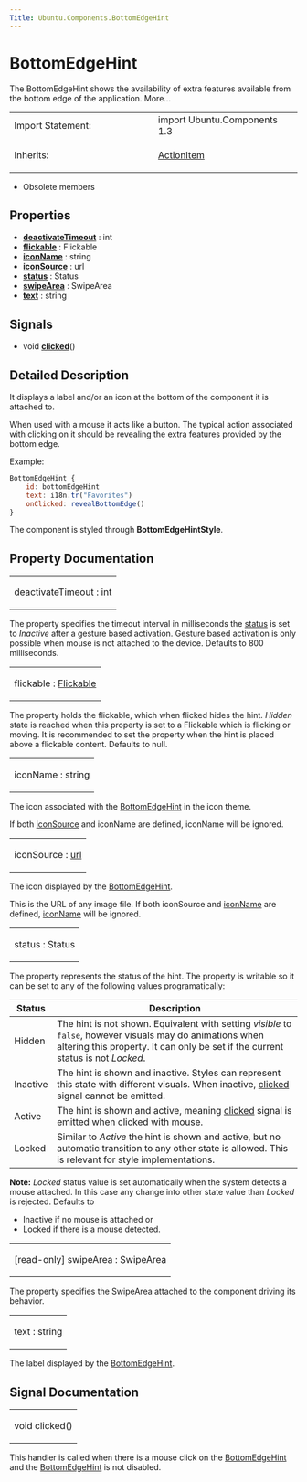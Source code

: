 ```yaml
---
Title: Ubuntu.Components.BottomEdgeHint
---
```

        
BottomEdgeHint
==============

<span class="subtitle"></span>
The BottomEdgeHint shows the availability of extra features available from the bottom edge of the application. More...

<table>
<colgroup>
<col width="50%" />
<col width="50%" />
</colgroup>
<tbody>
<tr class="odd">
<td>Import Statement:</td>
<td>import Ubuntu.Components 1.3</td>
</tr>
<tr class="even">
<td>Inherits:</td>
<td><p><a href="Ubuntu.Components.ActionItem.md">ActionItem</a></p></td>
</tr>
</tbody>
</table>

-   Obsolete members

<span id="properties"></span>
Properties
----------

-   ****[deactivateTimeout](#deactivateTimeout-prop)**** : int
-   ****[flickable](#flickable-prop)**** : Flickable
-   ****[iconName](#iconName-prop)**** : string
-   ****[iconSource](#iconSource-prop)**** : url
-   ****[status](#status-prop)**** : Status
-   ****[swipeArea](#swipeArea-prop)**** : SwipeArea
-   ****[text](#text-prop)**** : string

<span id="signals"></span>
Signals
-------

-   void ****[clicked](#clicked-signal)****()

<span id="details"></span>
Detailed Description
--------------------

It displays a label and/or an icon at the bottom of the component it is attached to.

When used with a mouse it acts like a button. The typical action associated with clicking on it should be revealing the extra features provided by the bottom edge.

Example:

``` qml
BottomEdgeHint {
    id: bottomEdgeHint
    text: i18n.tr("Favorites")
    onClicked: revealBottomEdge()
}
```

The component is styled through **BottomEdgeHintStyle**.

Property Documentation
----------------------

<table>
<colgroup>
<col width="100%" />
</colgroup>
<tbody>
<tr class="odd">
<td><p><span id="deactivateTimeout-prop"></span><span class="name">deactivateTimeout</span> : <span class="type">int</span></p></td>
</tr>
</tbody>
</table>

The property specifies the timeout interval in milliseconds the [status](#status-prop) is set to *Inactive* after a gesture based activation. Gesture based activation is only possible when mouse is not attached to the device. Defaults to 800 milliseconds.

<table>
<colgroup>
<col width="100%" />
</colgroup>
<tbody>
<tr class="odd">
<td><p><span id="flickable-prop"></span><span class="name">flickable</span> : <span class="type"><a href="../sdk-14.10/QtQuick.Flickable.md">Flickable</a></span></p></td>
</tr>
</tbody>
</table>

The property holds the flickable, which when flicked hides the hint. *Hidden* state is reached when this property is set to a Flickable which is flicking or moving. It is recommended to set the property when the hint is placed above a flickable content. Defaults to null.

<table>
<colgroup>
<col width="100%" />
</colgroup>
<tbody>
<tr class="odd">
<td><p><span id="iconName-prop"></span><span class="name">iconName</span> : <span class="type">string</span></p></td>
</tr>
</tbody>
</table>

The icon associated with the [BottomEdgeHint](index.html) in the icon theme.

If both [iconSource](#iconSource-prop) and iconName are defined, iconName will be ignored.

<table>
<colgroup>
<col width="100%" />
</colgroup>
<tbody>
<tr class="odd">
<td><p><span id="iconSource-prop"></span><span class="name">iconSource</span> : <span class="type"><a href="http://doc.qt.io/qt-5/qml-url.html">url</a></span></p></td>
</tr>
</tbody>
</table>

The icon displayed by the [BottomEdgeHint](index.html).

This is the URL of any image file. If both iconSource and [iconName](#iconName-prop) are defined, [iconName](#iconName-prop) will be ignored.

<table>
<colgroup>
<col width="100%" />
</colgroup>
<tbody>
<tr class="odd">
<td><p><span id="status-prop"></span><span class="name">status</span> : <span class="type">Status</span></p></td>
</tr>
</tbody>
</table>

The property represents the status of the hint. The property is writable so it can be set to any of the following values programatically:

| Status   | Description                                                                                                                                                                                   |
|----------|-----------------------------------------------------------------------------------------------------------------------------------------------------------------------------------------------|
| Hidden   | The hint is not shown. Equivalent with setting *visible* to `false`, however visuals may do animations when altering this property. It can only be set if the current status is not *Locked*. |
| Inactive | The hint is shown and inactive. Styles can represent this state with different visuals. When inactive, [clicked](#clicked-signal) signal cannot be emitted.                         |
| Active   | The hint is shown and active, meaning [clicked](#clicked-signal) signal is emitted when clicked with mouse.                                                                         |
| Locked   | Similar to *Active* the hint is shown and active, but no automatic transition to any other state is allowed. This is relevant for style implementations.                                      |

**Note:** *Locked* status value is set automatically when the system detects a mouse attached. In this case any change into other state value than *Locked* is rejected. Defaults to

-   Inactive if no mouse is attached or
-   Locked if there is a mouse detected.

<table>
<colgroup>
<col width="100%" />
</colgroup>
<tbody>
<tr class="odd">
<td><p><span id="swipeArea-prop"></span><span class="qmlreadonly">[read-only] </span><span class="name">swipeArea</span> : <span class="type">SwipeArea</span></p></td>
</tr>
</tbody>
</table>

The property specifies the SwipeArea attached to the component driving its behavior.

<table>
<colgroup>
<col width="100%" />
</colgroup>
<tbody>
<tr class="odd">
<td><p><span id="text-prop"></span><span class="name">text</span> : <span class="type">string</span></p></td>
</tr>
</tbody>
</table>

The label displayed by the [BottomEdgeHint](index.html).

Signal Documentation
--------------------

<table>
<colgroup>
<col width="100%" />
</colgroup>
<tbody>
<tr class="odd">
<td><p><span id="clicked-signal"></span><span class="type">void</span> <span class="name">clicked</span>()</p></td>
</tr>
</tbody>
</table>

This handler is called when there is a mouse click on the [BottomEdgeHint](index.html) and the [BottomEdgeHint](index.html) is not disabled.

